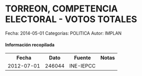 TORREON, COMPETENCIA ELECTORAL - VOTOS TOTALES
=====

Fecha: 2014-05-01
Categorías: POLITICA
Autor: IMPLAN

#### Información recopilada

<table class="table table-hover table-bordered">
  <tr><th>Fecha</th><th>Dato</th><th>Fuente</th><th>Notas</th></tr>
  <tr><td>2012-07-01</td><td>246044</td><td>INE-IEPCC</td><td></td></tr>
</table>
